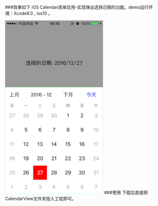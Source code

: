 ###效果如下
iOS Calendar简单应用-实现弹出选择日期的功能。demo运行环境：Xcode8.0 , ios10 。<br>

![CalendarView](https://raw.githubusercontent.com/Light413/images/master/CalendarView.PNG)
###使用
下载后直接把CalendarView文件夹拖入工程即可。
